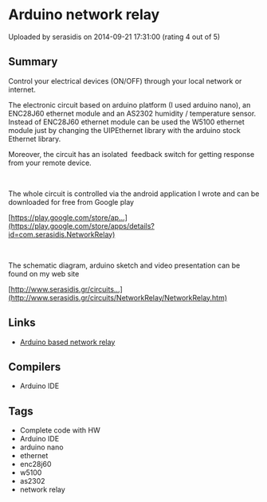 # Arduino network relay

Uploaded by serasidis on 2014-09-21 17:31:00 (rating 4 out of 5)

## Summary

Control your electrical devices (ON/OFF) through your local network or internet.


The electronic circuit based on arduino platform (I used arduino nano), an ENC28J60 ethernet module and an AS2302 humidity / temperature sensor. Instead of ENC28J60 ethernet module can be used the W5100 ethernet module just by changing the UIPEthernet library with the arduino stock Ethernet library.


Moreover, the circuit has an isolated  feedback switch for getting response from your remote device.


 


The whole circuit is controlled via the android application I wrote and can be downloaded for free from Google play


[https://play.google.com/store/ap...](https://play.google.com/store/apps/details?id=com.serasidis.NetworkRelay)


 


The schematic diagram, arduino sketch and video presentation can be found on my web site


[http://www.serasidis.gr/circuits...](http://www.serasidis.gr/circuits/NetworkRelay/NetworkRelay.htm)

## Links

- [Arduino based network relay](http://www.serasidis.gr/circuits/NetworkRelay/NetworkRelay.htm)

## Compilers

- Arduino IDE

## Tags

- Complete code with HW
- Arduino IDE
- arduino nano
- ethernet
- enc28j60
- w5100
- as2302
- network relay
